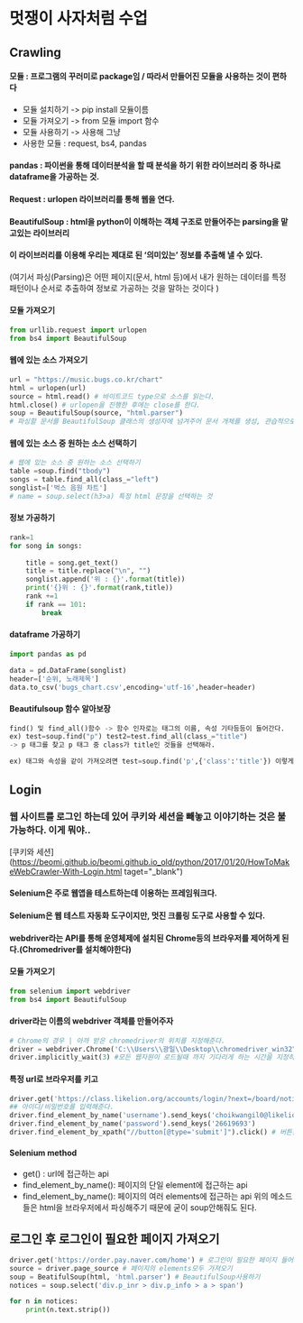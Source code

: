 # 멋쟁이 사자처럼 수업
## Crawling
#### 모듈 : 프로그램의 꾸러미로 package임 / 따라서 만들어진 모듈을 사용하는 것이 편하다<br/>
- 모듈 설치하기 -> pip install 모듈이름<br/>
- 모듈 가져오기 -> from 모듈 import 함수<br/>
- 모듈 사용하기 -> 사용해 그냥<br/>
- 사용한 모듈 : request, bs4, pandas<br/>
#### pandas : 파이썬을 통해 데이터분석을 할 때 분석을 하기 위한 라이브러리 중 하나로 dataframe을 가공하는 것.
#### Request : urlopen 라이브러리를 통해 웹을 연다.
#### BeautifulSoup : html을 python이 이해하는 객체 구조로 만들어주는 parsing을 맡고있는 라이브러리<br/>
####                 이 라이브러리를 이용해 우리는 제대로 된 ‘의미있는’ 정보를 추출해 낼 수 있다.
   (여기서 파싱(Parsing)은 어떤 페이지(문서, html 등)에서 내가 원하는 데이터를 특정 패턴이나 순서로 추출하여 
    정보로 가공하는 것을 말하는 것이다 )
#### 모듈 가져오기
```python
from urllib.request import urlopen 
from bs4 import BeautifulSoup 
```
#### 웹에 있는 소스 가져오기
```python
url = "https://music.bugs.co.kr/chart"
html = urlopen(url)
source = html.read() # 바이트코드 type으로 소스를 읽는다.
html.close() # urlopen을 진행한 후에는 close를 한다.
soup = BeautifulSoup(source, "html.parser") 
# 파싱할 문서를 BeautifulSoup 클래스의 생성자에 넘겨주어 문서 개체를 생성, 관습적으로 soup 이라 부름
```
#### 웹에 있는 소스 중 원하는 소스 선택하기
```python
# 웹에 있는 소스 중 원하는 소스 선택하기
table =soup.find("tbody")
songs = table.find_all(class_="left")
songlist=['벅스 음원 차트']
# name = soup.select(h3>a) 특정 html 문장을 선택하는 것
```
#### 정보 가공하기
```python
rank=1
for song in songs:
   
    title = song.get_text()
    title = title.replace("\n", "")  
    songlist.append('위 : {}'.format(title))
    print('{}위 : {}'.format(rank,title))
    rank +=1
    if rank == 101:
        break
```
#### dataframe 가공하기
```python
import pandas as pd

data = pd.DataFrame(songlist)
header=['순위, 노래제목']
data.to_csv('bugs_chart.csv',encoding='utf-16',header=header)
```
#### Beautifulsoup 함수 알아보장
```python
find() 및 find_all()함수 -> 함수 인자로는 태그의 이름, 속성 기타등등이 들어간다.
ex) test=soup.find("p") test2=test.find_all(class_="title")
-> p 태그를 찾고 p 태그 중 class가 title인 것들을 선택해라.

ex) 태그와 속성을 같이 가져오려면 test=soup.find('p',{'class':'title'}) 이렇게 해준다.
```
## Login
### 웹 사이트를 로그인 하는데 있어 쿠키와 세션을 빼놓고 이야기하는 것은 불가능하다. 이게 뭐야..
[쿠키와 세션](https://beomi.github.io/beomi.github.io_old/python/2017/01/20/HowToMakeWebCrawler-With-Login.html taget="_blank")
#### Selenium은 주로 웹앱을 테스트하는데 이용하는 프레임워크다.<br/>
#### Selenium은 웹 테스트 자동화 도구이지만, 멋진 크롤링 도구로 사용할 수 있다.<br/>
#### webdriver라는 API를 통해 운영체제에 설치된 Chrome등의 브라우저를 제어하게 된다.(Chromedriver를 설치해야한다)
#### 모듈 가져오기
```python
from selenium import webdriver
from bs4 import BeautifulSoup
```
#### driver라는 이름의 webdriver 객체를 만들어주자
```python
# Chrome의 경우 | 아까 받은 chromedriver의 위치를 지정해준다.
driver = webdriver.Chrome('C:\\Users\\광일\\Desktop\\chromedriver_win32\\chromedriver.exe')
driver.implicitly_wait(3) #모든 웹자원이 로드될때 까지 기다리게 하는 시간을 지정하는 것(3초)
```
#### 특정 url로 브라우저를 키고 
```python
driver.get('https://class.likelion.org/accounts/login/?next=/board/notices/')
## 아이디/비밀번호를 입력해준다.
driver.find_element_by_name('username').send_keys('choikwangil0@likelion.org')
driver.find_element_by_name('password').send_keys('26619693')
driver.find_element_by_xpath("//button[@type='submit']").click() # 버튼클릭하기
```
#### Selenium method
- get() : url에 접근하는 api
- find_element_by_name(): 페이지의 단일 element에 접근하는 api
- find_element_by_name(): 페이지의 여러 elements에 접근하는 api
위의 메소드들은 html을 브라우저에서 파싱해주기 때문에 굳이 soup안해줘도 된다.

## 로그인 후 로그인이 필요한 페이지 가져오기
```python
driver.get('https://order.pay.naver.com/home') # 로그인이 필요한 페이지 들어가기
source = driver.page_source # 페이지의 elements모두 가져오기
soup = BeatifulSoup(html, 'html.parser') # BeautifulSoup사용하기
notices = soup.select('div.p_inr > div.p_info > a > span')

for n in notices:
    print(n.text.strip())
```
